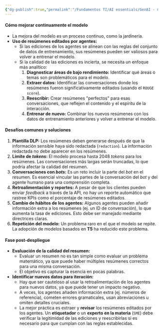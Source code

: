 ```yaml
---
{"dg-publish":true,"permalink":"/Fundamentos TI/AI essentials/GenAI - CCAI/Improve Agent Productivity using LLMs/Agent Summarization (Custom)/07 Model Improvement/"}
---
```


#### **Cómo mejorar continuamente el modelo**

- La mejora del modelo es un proceso continuo, como la jardinería.
- **Uso de resúmenes editados por agentes:**
    - Si las ediciones de los agentes se alinean con las reglas del conjunto de datos de entrenamiento, sus resúmenes pueden ser valiosos para volver a entrenar el modelo.
    - Si la calidad de las ediciones es incierta, se necesita un enfoque más analítico:
        1. **Diagnosticar áreas de bajo rendimiento:** Identificar qué áreas o temas son problemáticos para el modelo.
        2. **Extraer datos:** Identificar las conversaciones donde los resúmenes fueron significativamente editados (usando el `ROUGE score`).
        3. **Reescribir:** Crear resúmenes "perfectos" para esas conversaciones, que reflejen el contenido y el espíritu de la interacción.
        4. **Entrenar de nuevo:** Combinar los nuevos resúmenes con los datos de entrenamiento anteriores y volver a entrenar el modelo.

#### **Desafíos comunes y soluciones**

1. **Plantilla DLP:** Los resúmenes deben generarse después de que la información sensible haya sido redactada (`redaction`). La información redactada no debe aparecer en los resúmenes.
2. **Límite de _tokens_:** El modelo procesa hasta 2048 _tokens_ para los resúmenes. Las conversaciones más largas serán truncadas, lo que podría afectar la calidad del resumen.
3. **Conversaciones con _bots_:** Es un reto incluir la parte del _bot_ en el resumen. Es esencial vincular las partes de la conversación del _bot_ y del agente humano para una comprensión completa.
4. **Retroalimentación y reportes:** A pesar de que los clientes pueden enviar _feedback_ a través de la API, no hay un reporte automático que rastree KPIs como el porcentaje de resúmenes editados.
5. **Cambio de hábitos de los agentes:** Algunos agentes pueden añadir información extra a los resúmenes (ej. un ID de conversación), lo que aumenta la tasa de ediciones. Esto debe ser manejado mediante directrices claras.
6. **Repetición del modelo:** Un problema raro en el que el modelo se repite. La adopción de modelos basados en **T5** ha reducido este problema.

#### **Fase post-despliegue**

- **Evaluación de la calidad del resumen:**
    - Evaluar un resumen no es tan simple como evaluar un problema matemático, ya que puede haber múltiples resúmenes correctos para una misma conversación.
    - El objetivo es capturar la esencia en pocas palabras.
- **Identificar nuevos datos para iteración:**
    - Hay que ser cauteloso al usar la retroalimentación de los agentes para nuevos datos, ya que puede tener un impacto negativo.
    - A veces, los agentes añaden información extra (ej. números de referencia), cometen errores gramaticales, usan abreviaciones u omiten detalles cruciales.
    - La mejor práctica es extraer y **revisar** los resúmenes editados por los agentes. Un **etiquetador** o un **experto en la materia** (`SME`) debe verificar la legitimidad de las ediciones y reescribirlas si es necesario para que cumplan con las reglas establecidas.